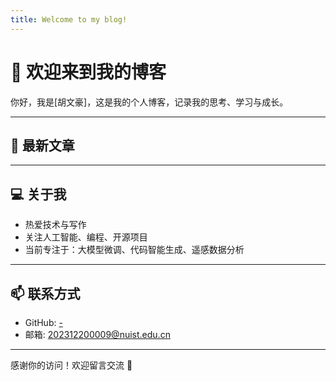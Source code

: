 ```yaml
---
title: Welcome to my blog!
---
```

# 👋 欢迎来到我的博客

你好，我是[胡文豪]，这是我的个人博客，记录我的思考、学习与成长。

---

## 📝 最新文章




---

## 💻 关于我

- 热爱技术与写作
- 关注人工智能、编程、开源项目
- 当前专注于：大模型微调、代码智能生成、遥感数据分析

---

## 📫 联系方式

- GitHub: [-](https://github.com/jio-H)
- 邮箱: 202312200009@nuist.edu.cn

---

感谢你的访问！欢迎留言交流 🙌
